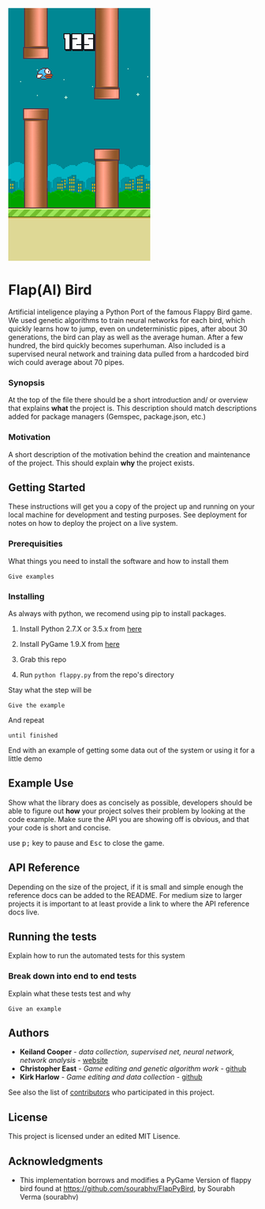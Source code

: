 
<img src="videos/output.gif"> 








# Flap(AI) Bird

Artificial inteligence playing a Python Port of the famous Flappy Bird game. We used genetic algorithms to train neural networks for each bird, which quickly learns how to jump, even on undeterministic pipes, after about 30 generations, the bird can play as well as the average human. After a few hundred, the bird quickly becomes superhuman. 
Also included is a supervised neural network and training data pulled from a hardcoded bird wich could average about 70 pipes.

### Synopsis

At the top of the file there should be a short introduction and/ or overview that explains **what** the project is. This description should match descriptions added for package managers (Gemspec, package.json, etc.)

### Motivation

A short description of the motivation behind the creation and maintenance of the project. This should explain **why** the project exists.

## Getting Started

These instructions will get you a copy of the project up and running on your local machine for development and testing purposes. See deployment for notes on how to deploy the project on a live system.

### Prerequisities

What things you need to install the software and how to install them

```
Give examples
```

### Installing
As always with python, we recomend using pip to install packages. 

1. Install Python 2.7.X or 3.5.x from [here](https://www.python.org/download/releases/)

2. Install PyGame 1.9.X from [here](http://www.pygame.org/download.shtml)

3. Grab this repo

4. Run `python flappy.py` from the repo's directory


Stay what the step will be

```
Give the example
```

And repeat

```
until finished
```

End with an example of getting some data out of the system or using it for a little demo

## Example Use

Show what the library does as concisely as possible, developers should be able to figure out **how** your project solves their problem by looking at the code example. Make sure the API you are showing off is obvious, and that your code is short and concise.

 use <kbd>p;</kbd> key to pause and <kbd>Esc</kbd> to close the game.

## API Reference

Depending on the size of the project, if it is small and simple enough the reference docs can be added to the README. For medium size to larger projects it is important to at least provide a link to where the API reference docs live.

## Running the tests

Explain how to run the automated tests for this system

### Break down into end to end tests

Explain what these tests test and why

```
Give an example
```


## Authors

* **Keiland Cooper** - *data collection, supervised net, neural network, network analysis* - [website](https://www.kwcooper.xyz)
* **Christopher East** - *Game editing and genetic algorithm work* - [github](https://github.com/ceastIU)
* **Kirk Harlow** - *Game editing and data collection* - [github](https://github.com/jkharlow)

See also the list of [contributors](https://github.com/your/project/contributors) who participated in this project.

## License

This project is licensed under an edited MIT Lisence. 

## Acknowledgments

* This implementation borrows and modifies a PyGame Version of flappy bird found at https://github.com/sourabhv/FlapPyBird, by Sourabh Verma (sourabhv)
